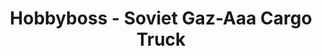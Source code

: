 ---
layout: product
title: "Hobbyboss - Soviet Gaz-Aaa Cargo Truck"
price: "TBA" 
desc: "N/A"
img_path: "/assets/img/HB83837.jpg"
brand: "N/A"
available: false
special_offer: false
new: false
soon: false
cat: "010000"
subcat: "013500"
subsubcat: "0N/A"
sifra: "HB83837"
---